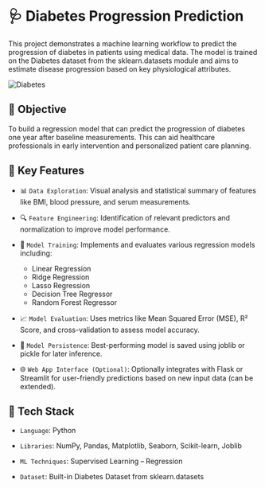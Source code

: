 # 🩺 Diabetes Progression Prediction
This project demonstrates a machine learning workflow to predict the progression of diabetes in patients using medical data. The model is trained on the Diabetes dataset from the sklearn.datasets module and aims to estimate disease progression based on key physiological attributes.

![Diabetes](https://github.com/user-attachments/assets/f560802f-29ac-4ead-9a43-fa480a6d236b)


## 🎯 Objective
To build a regression model that can predict the progression of diabetes one year after baseline measurements. This can aid healthcare professionals in early intervention and personalized patient care planning.

## 🧠 Key Features
- 📊 `Data Exploration`: Visual analysis and statistical summary of features like BMI, blood pressure, and serum measurements.

- 🔍 `Feature Engineering`: Identification of relevant predictors and normalization to improve model performance.

- 🧪 `Model Training`: Implements and evaluates various regression models including:

  - Linear Regression
  - Ridge Regression
  - Lasso Regression
  - Decision Tree Regressor
  - Random Forest Regressor

- 📈 `Model Evaluation`: Uses metrics like Mean Squared Error (MSE), R² Score, and cross-validation to assess model accuracy.

- 💾 `Model Persistence`: Best-performing model is saved using joblib or pickle for later inference.

- 🌐 `Web App Interface (Optional)`: Optionally integrates with Flask or Streamlit for user-friendly predictions based on new input data (can be extended).

## 🧰 Tech Stack
- `Language`: Python

- `Libraries`: NumPy, Pandas, Matplotlib, Seaborn, Scikit-learn, Joblib

- `ML Techniques`: Supervised Learning – Regression

- `Dataset`: Built-in Diabetes Dataset from sklearn.datasets

